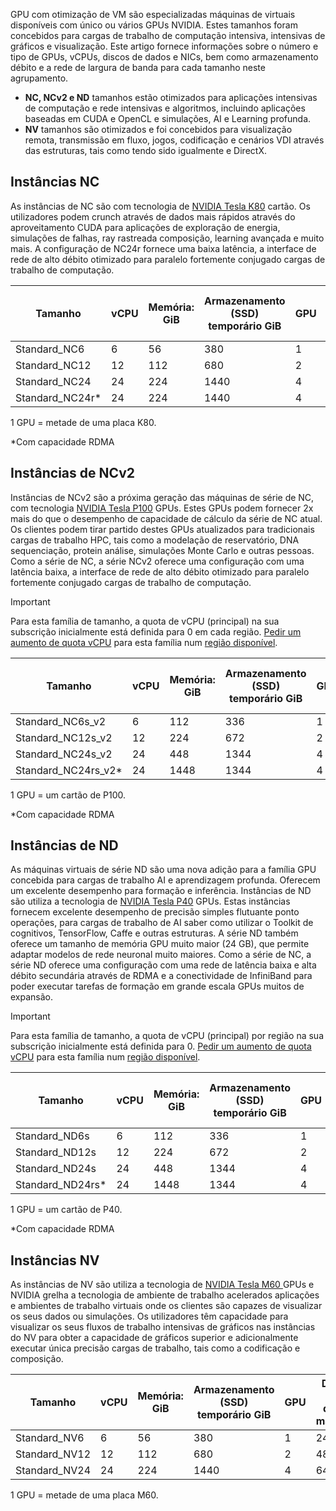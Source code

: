 
GPU com otimização de VM são especializadas máquinas de virtuais disponíveis com único ou vários GPUs NVIDIA. Estes tamanhos foram concebidos para cargas de trabalho de computação intensiva, intensivas de gráficos e visualização. Este artigo fornece informações sobre o número e tipo de GPUs, vCPUs, discos de dados e NICs, bem como armazenamento débito e a rede de largura de banda para cada tamanho neste agrupamento. 

* **NC, NCv2 e ND** tamanhos estão otimizados para aplicações intensivas de computação e rede intensivas e algoritmos, incluindo aplicações baseadas em CUDA e OpenCL e simulações, AI e Learning profunda. 
* **NV** tamanhos são otimizados e foi concebidos para visualização remota, transmissão em fluxo, jogos, codificação e cenários VDI através das estruturas, tais como tendo sido igualmente e DirectX.  


## <a name="nc-instances"></a>Instâncias NC

As instâncias de NC são com tecnologia de [NVIDIA Tesla K80](http://images.nvidia.com/content/pdf/kepler/Tesla-K80-BoardSpec-07317-001-v05.pdf) cartão. Os utilizadores podem crunch através de dados mais rápidos através do aproveitamento CUDA para aplicações de exploração de energia, simulações de falhas, ray rastreada composição, learning avançada e muito mais. A configuração de NC24r fornece uma baixa latência, a interface de rede de alto débito otimizado para paralelo fortemente conjugado cargas de trabalho de computação.


| Tamanho | vCPU | Memória: GiB | Armazenamento (SSD) temporário GiB | GPU | Discos de dados máximos |
| --- | --- | --- | --- | --- | --- |
| Standard_NC6 |6 |56 | 380 | 1 | 24 |
| Standard_NC12 |12 |112 | 680 | 2 | 48 |
| Standard_NC24 |24 |224 | 1440 | 4 | 64 |
| Standard_NC24r* |24 |224 | 1440 | 4 | 64 |

1 GPU = metade de uma placa K80.

*Com capacidade RDMA

## <a name="ncv2-instances"></a>Instâncias de NCv2

Instâncias de NCv2 são a próxima geração das máquinas de série de NC, com tecnologia [NVIDIA Tesla P100](http://images.nvidia.com/content/tesla/pdf/nvidia-tesla-p100-datasheet.pdf) GPUs. Estes GPUs podem fornecer 2x mais do que o desempenho de capacidade de cálculo da série de NC atual. Os clientes podem tirar partido destes GPUs atualizados para tradicionais cargas de trabalho HPC, tais como a modelação de reservatório, DNA sequenciação, protein análise, simulações Monte Carlo e outras pessoas. Como a série de NC, a série NCv2 oferece uma configuração com uma latência baixa, a interface de rede de alto débito otimizado para paralelo fortemente conjugado cargas de trabalho de computação.

> [!IMPORTANT]
> Para esta família de tamanho, a quota de vCPU (principal) na sua subscrição inicialmente está definida para 0 em cada região. [Pedir um aumento de quota vCPU](../articles/azure-supportability/resource-manager-core-quotas-request.md) para esta família num [região disponível](https://azure.microsoft.com/regions/services/).
>

| Tamanho | vCPU | Memória: GiB | Armazenamento (SSD) temporário GiB | GPU | Discos de dados máximos |
| --- | --- | --- | --- | --- | --- |
| Standard_NC6s_v2 |6 |112 | 336 | 1 | 12 |
| Standard_NC12s_v2 |12 |224 | 672 | 2 | 24 |
| Standard_NC24s_v2 |24 |448 | 1344 | 4 | 32 |
| Standard_NC24rs_v2* |24 |1448 | 1344 | 4 | 32 |

1 GPU = um cartão de P100.

*Com capacidade RDMA

## <a name="nd-instances"></a>Instâncias de ND

As máquinas virtuais de série ND são uma nova adição para a família GPU concebida para cargas de trabalho AI e aprendizagem profunda. Oferecem um excelente desempenho para formação e inferência. Instâncias de ND são utiliza a tecnologia de [NVIDIA Tesla P40](http://images.nvidia.com/content/pdf/tesla/184427-Tesla-P40-Datasheet-NV-Final-Letter-Web.pdf) GPUs. Estas instâncias fornecem excelente desempenho de precisão simples flutuante ponto operações, para cargas de trabalho de AI saber como utilizar o Toolkit de cognitivos, TensorFlow, Caffe e outras estruturas. A série ND também oferece um tamanho de memória GPU muito maior (24 GB), que permite adaptar modelos de rede neuronal muito maiores. Como a série de NC, a série ND oferece uma configuração com uma rede de latência baixa e alta débito secundária através de RDMA e a conectividade de InfiniBand para poder executar tarefas de formação em grande escala GPUs muitos de expansão.

> [!IMPORTANT]
> Para esta família de tamanho, a quota de vCPU (principal) por região na sua subscrição inicialmente está definida para 0. [Pedir um aumento de quota vCPU](../articles/azure-supportability/resource-manager-core-quotas-request.md) para esta família num [região disponível](https://azure.microsoft.com/regions/services/).
>

| Tamanho | vCPU | Memória: GiB | Armazenamento (SSD) temporário GiB | GPU | Discos de dados máximos |
| --- | --- | --- | --- | --- | --- |
| Standard_ND6s |6 |112 | 336 | 1 | 12 |
| Standard_ND12s |12 |224 | 672 | 2 | 24 |
| Standard_ND24s |24 |448 | 1344 | 4 | 32 |
| Standard_ND24rs* |24 |1448 | 1344 | 4 | 32 |

1 GPU = um cartão de P40.

*Com capacidade RDMA

## <a name="nv-instances"></a>Instâncias NV



As instâncias de NV são utiliza a tecnologia de [NVIDIA Tesla M60 ](http://images.nvidia.com/content/tesla/pdf/188417-Tesla-M60-DS-A4-fnl-Web.pdf) GPUs e NVIDIA grelha a tecnologia de ambiente de trabalho acelerados aplicações e ambientes de trabalho virtuais onde os clientes são capazes de visualizar os seus dados ou simulações. Os utilizadores têm capacidade para visualizar os seus fluxos de trabalho intensivas de gráficos nas instâncias do NV para obter a capacidade de gráficos superior e adicionalmente executar única precisão cargas de trabalho, tais como a codificação e composição. 

| Tamanho | vCPU | Memória: GiB | Armazenamento (SSD) temporário GiB | GPU | Discos de dados máximos |
| --- | --- | --- | --- | --- | --- |
| Standard_NV6 |6 |56 |380 | 1 | 24 |
| Standard_NV12 |12 |112 |680 | 2 | 48 |
| Standard_NV24 |24 |224 |1440 | 4 | 64 |

1 GPU = metade de uma placa M60.


